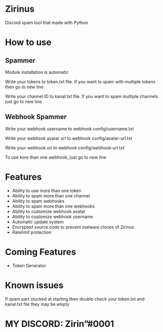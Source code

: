 # Zirinus
Discord spam tool that made with Python

# How to use
## Spammer
Module installation is automatic

Write your tokens to token.txt file.
If you want to spam with multiple tokens then go to new line

Write your channel ID to kanal.txt file.
If you want to spam multiple channels just go to new line

## Webhook Spammer
Write your webhook username to webhook config/username.txt

Write your webhook avatar url to webhook config/avatar-url.txt

Write your webhook url to webhook config/webhook-url.txt

To use kore than one webhook, just go to new line

# Features
- Ability to use more than one token
- Ability to spam more than one channel
- Ability to spam webhooks
- Ability to spam more than one webhooks
- Ability to customize webhook avatar
- Ability to customize webhook username
- Automatic update system
- Encrypted source code to prevent malware clones of Zirinus
- Ratelimit protection

# Coming Features
- Token Generator

# Known issues
If spam part stucked at starting then double check your token.txt and kanal.txt file they may be empty

# MY DISCORD: Zirinˮ#0001


